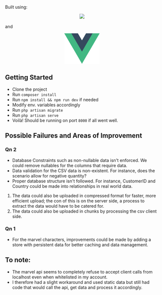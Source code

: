 Built using:

<p align="center"><a href="https://laravel.com" target="_blank"><img src="https://raw.githubusercontent.com/laravel/art/master/logo-lockup/5%20SVG/2%20CMYK/1%20Full%20Color/laravel-logolockup-cmyk-red.svg" width="400"></a></p>

and 

<p align="center"><a href="https://laravel.com" target="_blank"><img src="https://raw.githubusercontent.com/vuejs/art/master/logo.svg" height="100"></a></p>



## Getting Started

- Clone the project
- Run `composer install`
- Run `npm install && npm run dev` if needed
- Modify env. variables accordingly
- Run `php artisan migrate`
- Run `php artisan serve`
- Voilà! Should be running on port `8000` if all went well.
## Possible Failures and Areas of Improvement

### Qn 2
- Database Constraints such as non-nullable data isn't enforced. We could remove nullables for the columns that require data.
- Data validation for the CSV data is non-existent. For instance, does the scenario allow for negative quantity?
- Proper database structure isn't followed. For instance, CustomerID and Country could be made into relationships in real world data.

1. The data could also be uploaded in compressed format for faster, more efficient upload; the con of this is on the server side, a process to extract the data would have to be catered for.
2. The data could also be uploaded in chunks by processing the csv client side.

### Qn 1
- For the marvel characters, improvements could be made by adding a store with persistent data for better caching and data management.

## To note:

- The marvel api seems to completely refuse to accept client calls from localhost even when whitelisted in my account.
- I therefore had a slight workaround and used static data but still had code that would call the api, get data and process it accordingly.

